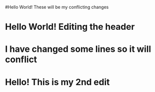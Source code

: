 #Hello World! These will be my conflicting changes

# Hello World! Editing the header
# I have changed some lines so it will conflict


# Hello! This is my 2nd edit
